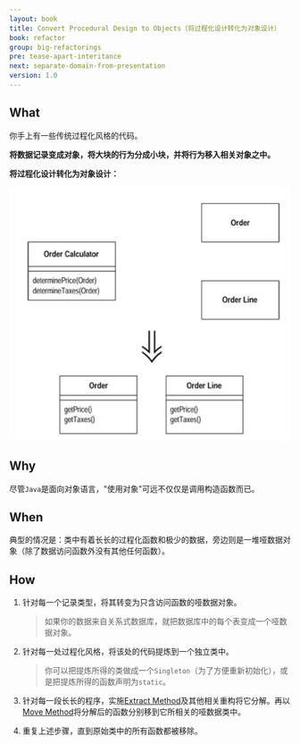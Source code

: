 ```yaml
---
layout: book
title: Convert Procedural Design to Objects（将过程化设计转化为对象设计）
book: refactor
group: big-refactorings
pre: tease-apart-interitance
next: separate-domain-from-presentation
version: 1.0
---
```



## What

你手上有一些传统过程化风格的代码。

**将数据记录变成对象，将大块的行为分成小块，并将行为移入相关对象之中。**


**将过程化设计转化为对象设计：**

![Convert Procedural Design to Objects](../images/convert-procedural-design-to-objects.png)


## Why

尽管`Java`是面向对象语言，"使用对象"可远不仅仅是调用构造函数而已。

## When
典型的情况是：类中有着长长的过程化函数和极少的数据，旁边则是一堆哑数据对象（除了数据访问函数外没有其他任何函数）。


## How

1. 针对每一个记录类型，将其转变为只含访问函数的哑数据对象。

    > 如果你的数据来自关系式数据库，就把数据库中的每个表变成一个哑数据对象。
    
2. 针对每一处过程化风格，将该处的代码提炼到一个独立类中。

    > 你可以把提炼所得的类做成一个`Singleton`（为了方便重新初始化），或是把提炼所得的函数声明为`static`。
    
3. 针对每一段长长的程序，实施[Extract Method](../composing-methods/extract-method.md)及其他相关重构将它分解。再以[Move Method](../moving-features-between-objects/move-method.md)将分解后的函数分别移到它所相关的哑数据类中。

4. 重复上述步骤，直到原始类中的所有函数都被移除。